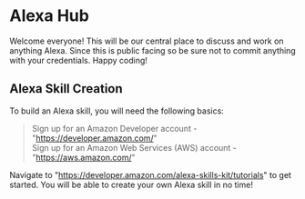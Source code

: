 # Alexa Hub

Welcome everyone! This will be our central place to discuss and work on anything Alexa.  Since this is public facing so be sure not to commit anything with your credentials.  Happy coding!

## Alexa Skill Creation
To build an Alexa skill, you will need the following basics:
 > Sign up for an Amazon Developer account - "https://developer.amazon.com/"  
 > Sign up for an Amazon Web Services (AWS) account - "https://aws.amazon.com/"  

Navigate to "https://developer.amazon.com/alexa-skills-kit/tutorials" to get started. You will be able to create your own Alexa skill in no time!
